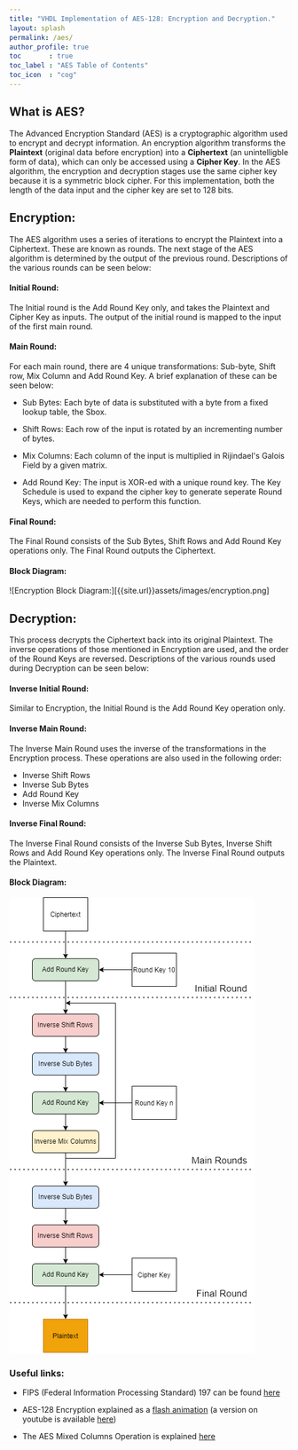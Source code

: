 ```yaml
---
title: "VHDL Implementation of AES-128: Encryption and Decryption."
layout: splash
permalink: /aes/
author_profile: true
toc       : true
toc_label : "AES Table of Contents"
toc_icon  : "cog"
---
```


## What is AES?

The Advanced Encryption Standard (AES) is a cryptographic algorithm used to encrypt and decrypt information. An encryption algorithm transforms the **Plaintext** (original data before encryption) into a **Ciphertext** (an unintelligble form of data), which can only be accessed using a **Cipher Key**. In the AES algorithm, the encryption and decryption stages use the same cipher key because it is a symmetric block cipher. For this implementation, both the length of the data input and the cipher key are set to 128 bits.

## Encryption:

The AES algorithm uses a series of iterations to encrypt the Plaintext into a Ciphertext. These are known as rounds. The next stage of the AES algorithm is determined by the output of the previous round. Descriptions of the various rounds can be seen below:

#### Initial Round:

The Initial round is the Add Round Key only, and takes the Plaintext and Cipher Key as inputs. The output of the initial round is mapped to the input of the first main round.

#### Main Round:

For each main round, there are 4 unique transformations: Sub-byte, Shift row, Mix Column and Add Round Key. A brief explanation of these can be seen below:

- Sub Bytes: Each byte of data is substituted with a byte from a fixed lookup table, the Sbox.

- Shift Rows: Each row of the input is rotated by an incrementing number of bytes.

- Mix Columns: Each column of the input is multiplied in Rijindael's Galois Field by a given matrix.

- Add Round Key: The input is XOR-ed with a unique round key. The Key Schedule is used to expand the cipher key to generate seperate Round Keys, which are needed to perform this function.

#### Final Round:

The Final Round consists of the Sub Bytes, Shift Rows and Add Round Key operations only. The Final Round outputs the Ciphertext.

#### Block Diagram:

<!-- <figure>
  <img src="{{ '/assets/images/encryption.png' | relative_url }}" alt="AES Encryption Block Diagram">
</figure> -->

![Encryption Block Diagram:][{{site.url}}assets/images/encryption.png]

<!-- ![Encryption Block Diagram:](assets/images/encryption.png) -->

## Decryption:

This process decrypts the Ciphertext back into its original Plaintext. The inverse operations of those mentioned in Encryption are used, and the order of the Round Keys are reversed. Descriptions of the various rounds used during Decryption can be seen below:

#### Inverse Initial Round:

Similar to Encryption, the Initial Round is the Add Round Key operation only.

#### Inverse Main Round:

The Inverse Main Round uses the inverse of the transformations in the Encryption process. These operations are also used in the following order:

- Inverse Shift Rows 
- Inverse Sub Bytes
- Add Round Key
- Inverse Mix Columns

#### Inverse Final Round:

The Inverse Final Round consists of the Inverse Sub Bytes, Inverse Shift Rows and Add Round Key operations only. The Inverse Final Round outputs the Plaintext.

#### Block Diagram:

![Decryption Block Diagram:](assets/images/decryption.png)

### Useful links:

- FIPS (Federal Information Processing Standard) 197 can be found [here](https://nvlpubs.nist.gov/nistpubs/FIPS/NIST.FIPS.197.pdf)

- AES-128 Encryption explained as a [flash animation](https://formaestudio.com/rijndaelinspector/archivos/Rijndael_Animation_v4_eng-html5.html) (a version on youtube is available [here](https://www.youtube.com/watch?v=gP4PqVGudtg&t=48s))

- The AES Mixed Columns Operation is explained [here](https://www.angelfire.com/biz7/atleast/mix_columns.pdf)